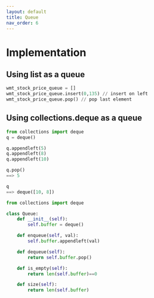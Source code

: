 ```yaml
---
layout: default
title: Queue
nav_order: 6
---
```


# Implementation

## Using list as a queue

```python
wmt_stock_price_queue = []
wmt_stock_price_queue.insert(0,135) // insert on left
wmt_stock_price_queue.pop() // pop last element
```

## Using collections.deque as a queue

```python
from collections import deque
q = deque()

q.appendleft(5)
q.appendleft(8)
q.appendleft(10)

q.pop()
==> 5

q
==> deque([10, 8])
```

```python
from collections import deque

class Queue:
    def __init__(self):
        self.buffer = deque()

    def enqueue(self, val):
        self.buffer.appendleft(val)

    def dequeue(self):
        return self.buffer.pop()

    def is_empty(self):
        return len(self.buffer)==0

    def size(self):
        return len(self.buffer)
```
